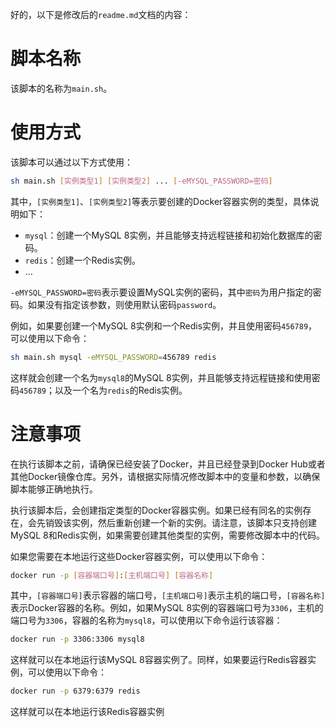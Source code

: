 好的，以下是修改后的`readme.md`文档的内容：

# 脚本名称

该脚本的名称为`main.sh`。

# 使用方式

该脚本可以通过以下方式使用：

```bash
sh main.sh [实例类型1] [实例类型2] ... [-eMYSQL_PASSWORD=密码]
```

其中，`[实例类型1]`、`[实例类型2]`等表示要创建的Docker容器实例的类型，具体说明如下：

- `mysql`：创建一个MySQL 8实例，并且能够支持远程链接和初始化数据库的密码。
- `redis`：创建一个Redis实例。
- ...

`-eMYSQL_PASSWORD=密码`表示要设置MySQL实例的密码，其中`密码`为用户指定的密码。如果没有指定该参数，则使用默认密码`password`。

例如，如果要创建一个MySQL 8实例和一个Redis实例，并且使用密码`456789`，可以使用以下命令：

```bash
sh main.sh mysql -eMYSQL_PASSWORD=456789 redis
```

这样就会创建一个名为`mysql8`的MySQL 8实例，并且能够支持远程链接和使用密码`456789`；以及一个名为`redis`的Redis实例。

# 注意事项

在执行该脚本之前，请确保已经安装了Docker，并且已经登录到Docker Hub或者其他Docker镜像仓库。另外，请根据实际情况修改脚本中的变量和参数，以确保脚本能够正确地执行。

执行该脚本后，会创建指定类型的Docker容器实例。如果已经有同名的实例存在，会先销毁该实例，然后重新创建一个新的实例。请注意，该脚本只支持创建MySQL 8和Redis实例，如果需要创建其他类型的实例，需要修改脚本中的代码。

如果您需要在本地运行这些Docker容器实例，可以使用以下命令：

```bash
docker run -p [容器端口号]:[主机端口号] [容器名称]
```

其中，`[容器端口号]`表示容器的端口号，`[主机端口号]`表示主机的端口号，`[容器名称]`表示Docker容器的名称。例如，如果MySQL 8实例的容器端口号为`3306`，主机的端口号为`3306`，容器的名称为`mysql8`，可以使用以下命令运行该容器：

```bash
docker run -p 3306:3306 mysql8
```

这样就可以在本地运行该MySQL 8容器实例了。同样，如果要运行Redis容器实例，可以使用以下命令：

```bash
docker run -p 6379:6379 redis
```

这样就可以在本地运行该Redis容器实例